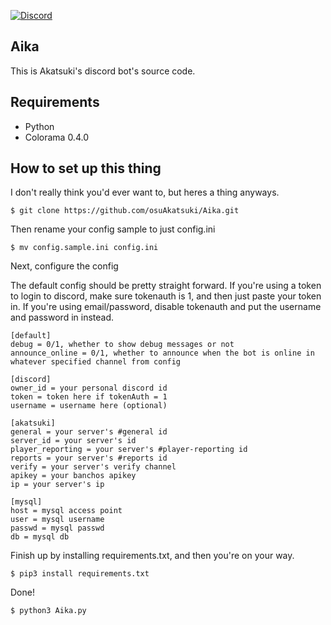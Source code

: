 [![Discord](https://discordapp.com/api/guilds/365406575893938177/widget.png?style=shield)](https://discord.gg/5cBtMPW)

## Aika

This is Akatsuki's discord bot's source code.

## Requirements
- Python
- Colorama 0.4.0

## How to set up this thing
I don't really think you'd ever want to, but heres a thing anyways.
```
$ git clone https://github.com/osuAkatsuki/Aika.git
```
Then rename your config sample to just config.ini
```
$ mv config.sample.ini config.ini
```
Next, configure the config

The default config should be pretty straight forward. If you're using a token to login to discord, make sure tokenauth is 1, and then just paste your token in. If you're using email/password, disable tokenauth and put the username and password in instead.
```
[default]
debug = 0/1, whether to show debug messages or not
announce_online = 0/1, whether to announce when the bot is online in whatever specified channel from config

[discord]
owner_id = your personal discord id
token = token here if tokenAuth = 1
username = username here (optional)

[akatsuki]
general = your server's #general id
server_id = your server's id
player_reporting = your server's #player-reporting id
reports = your server's #reports id
verify = your server's verify channel
apikey = your banchos apikey
ip = your server's ip

[mysql]
host = mysql access point
user = mysql username
passwd = mysql passwd
db = mysql db
```
Finish up by installing requirements.txt, and then you're on your way.
```
$ pip3 install requirements.txt
```
Done!
```
$ python3 Aika.py
```
